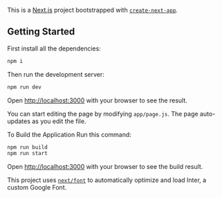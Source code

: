 This is a [Next.js](https://nextjs.org/) project bootstrapped with [`create-next-app`](https://github.com/vercel/next.js/tree/canary/packages/create-next-app).

## Getting Started

First install all the dependencies:
```bash
npm i
```

Then run the development server:

```bash
npm run dev
```

Open [http://localhost:3000](http://localhost:3000) with your browser to see the result.

You can start editing the page by modifying `app/page.js`. The page auto-updates as you edit the file.

To Build the Application
Run this command:
```bash
npm run build
npm run start
```
Open [http://localhost:3000](http://localhost:3000) with your browser to see the build result.

This project uses [`next/font`](https://nextjs.org/docs/basic-features/font-optimization) to automatically optimize and load Inter, a custom Google Font.
